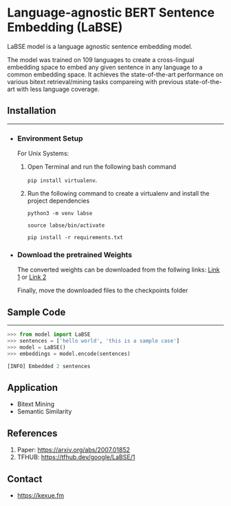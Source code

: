 # Language-agnostic BERT Sentence Embedding (LaBSE)

LaBSE model is a language agnostic sentence embedding model.

The model was trained on 109 languages to create a cross-lingual embedding space to embed any given sentence in any language to a common embedding space. It achieves the state-of-the-art performance on various bitext retrieval/mining tasks compareing with previous state-of-the-art with less language coverage.

## Installation

---

- ### Environment Setup

  For Unix Systems:

  1. Open Terminal and run the following bash command

     `pip install virtualenv`.

  2. Run the following command to create a virtualenv and install the project dependencies

     `python3 -m venv labse`

     `source labse/bin/activate`

     `pip install -r requirements.txt`

- ### Download the pretrained Weights

  The converted weights can be downloaded from the follwing links: [Link 1](https://pan.baidu.com/s/17qUdDSrPhhNTvPnEeI56sg) or [Link 2](https://drive.google.com/file/d/14Zaq8RE9NMyJb_9B-lkgFZQ9H1K-U-Nf)

  Finally, move the downloaded files to the checkpoints folder

## Sample Code

---

```python
>>> from model import LaBSE
>>> sentences = ['hello world', 'this is a sample case']
>>> model = LaBSE()
>>> embeddings = model.encode(sentences)

[INFO] Embedded 2 sentences
```

## Application

- Bitext Mining
- Semantic Similarity

## References

1. Paper: https://arxiv.org/abs/2007.01852
2. TFHUB: https://tfhub.dev/google/LaBSE/1

## Contact

- https://kexue.fm
